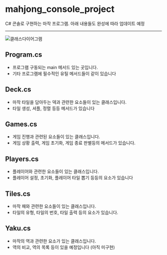 # mahjong_console_project
C# 콘솔로 구현하는 마작 프로그램. 
아래 내용들도 완성에 따라 업데이트 예정

---

![클래스다이어그램](https://github.com/dduckchul/dduckchul.github.io/blob/gh-pages/docs/assets/img/posting/2024/ClassDiagram1.png?raw=true)

## Program.cs
* 프로그램 구동되는 main 메서드 있는 곳입니다.
* 기타 프로그램에 필수적인 유틸 메서드들이 같이 있습니다

## Deck.cs
* 마작 타일을 담아두는 덱과 관련한 요소들이 있는 클래스입니다.
* 타일 생성, 셔플, 정렬 등등 메서드가 있습니다

## Games.cs
* 게임 진행과 관련된 요소들이 있는 클래스입니다.
* 게임 상황 출력, 게임 초기화, 게임 종료 판별등의 메서드가 있습니다.

## Players.cs
* 플레이어와 관련한 요소들이 있는 클래스입니다.
* 플레이어 설정, 초기화, 플레이어 타일 뽑기 등등의 요소가 있습니다

## Tiles.cs
* 마작 패와 관련한 요소들이 있는 클래스입니다.
* 타일의 유형, 타일의 번호, 타일 출력 등의 요소가 있습니다.

## Yaku.cs
* 마작의 역과 관련한 요소가 있는 클래스입니다.
* 역의 비교, 역의 목록 등이 있을 예정입니다 (아직 미구현)

